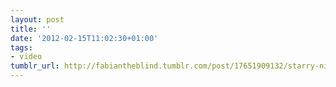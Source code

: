 ```yaml
---
layout: post
title: ''
date: '2012-02-15T11:02:30+01:00'
tags:
- video
tumblr_url: http://fabiantheblind.tumblr.com/post/17651909132/starry-night-interactive-animation
---
```

